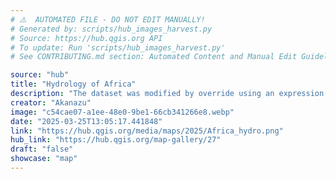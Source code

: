 ```yaml
---
# ⚠️  AUTOMATED FILE - DO NOT EDIT MANUALLY!
# Generated by: scripts/hub_images_harvest.py
# Source: https://hub.qgis.org API
# To update: Run 'scripts/hub_images_harvest.py'
# See CONTRIBUTING.md section: Automated Content and Manual Edit Guidelines

source: "hub"
title: "Hydrology of Africa"
description: "The dataset was modified by override using an expression to divide the ORD_STRA column by 10, and classified according to number of inflow rivers. Colour ramp was inverted (if necessary) to have brighter blue colours for larger rivers and vice versa."
creator: "Akanazu"
image: "c54cae07-a1ee-48e0-9be1-66cb341266e8.webp"
date: "2025-03-25T13:05:17.441848"
link: "https://hub.qgis.org/media/maps/2025/Africa_hydro.png"
hub_link: "https://hub.qgis.org/map-gallery/27"
draft: "false"
showcase: "map"
---
```

